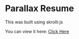# Parallax Resume

This was built using skrollr.js

You can view it here: [Click Here](http://drewg233.github.io/ParallaxResume/)

